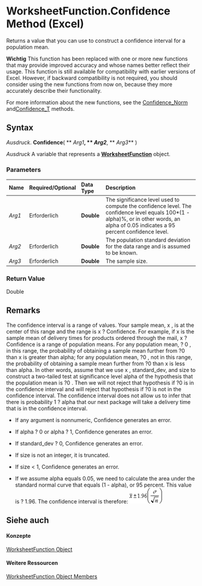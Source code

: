 
# WorksheetFunction.Confidence Method (Excel)

Returns a value that you can use to construct a confidence interval for a population mean.


 **Wichtig**  This function has been replaced with one or more new functions that may provide improved accuracy and whose names better reflect their usage. This function is still available for compatibility with earlier versions of Excel. However, if backward compatibility is not required, you should consider using the new functions from now on, because they more accurately describe their functionality.

For more information about the new functions, see the [Confidence_Norm](a4e212e8-04c3-05c1-027d-4cfe5ca92810.md) and[Confidence_T](b4e497b6-bf5a-5630-3092-d806012e0c97.md) methods.

## Syntax

 _Ausdruck_. **Confidence**( ** _Arg1_**, ** _Arg2_**, ** _Arg3_** )

 _Ausdruck_ A variable that represents a **[WorksheetFunction](7b1d5639-363d-632c-2cf0-2232562646b6.md)** object.


### Parameters



|**Name**|**Required/Optional**|**Data Type**|**Description**|
|:-----|:-----|:-----|:-----|
| _Arg1_|Erforderlich|**Double**|The significance level used to compute the confidence level. The confidence level equals 100*(1 - alpha)%, or in other words, an alpha of 0.05 indicates a 95 percent confidence level.|
| _Arg2_|Erforderlich|**Double**|The population standard deviation for the data range and is assumed to be known.|
| _Arg3_|Erforderlich|**Double**|The sample size.|

### Return Value

Double


## Remarks

The confidence interval is a range of values. Your sample mean, x , is at the center of this range and the range is x ? Confidence. For example, if x is the sample mean of delivery times for products ordered through the mail, x ? Confidence is a range of population means. For any population mean, ? 0 , in this range, the probability of obtaining a sample mean further from ?0 than x is greater than alpha; for any population mean, ?0 , not in this range, the probability of obtaining a sample mean further from ?0 than x is less than alpha. In other words, assume that we use x , standard_dev, and size to construct a two-tailed test at significance level alpha of the hypothesis that the population mean is ?0 . Then we will not reject that hypothesis if ?0 is in the confidence interval and will reject that hypothesis if ?0 is not in the confidence interval. The confidence interval does not allow us to infer that there is probability 1 ? alpha that our next package will take a delivery time that is in the confidence interval.


- If any argument is nonnumeric, Confidence generates an error.
    
- If alpha ? 0 or alpha ? 1, Confidence generates an error.
    
- If standard_dev ? 0, Confidence generates an error.
    
- If size is not an integer, it is truncated.
    
- If size < 1, Confidence generates an error.
    
- If we assume alpha equals 0.05, we need to calculate the area under the standard normal curve that equals (1 - alpha), or 95 percent. This value is ? 1.96. The confidence interval is therefore:
![](images/awfcnfd1_ZA06051124.gif)


    

## Siehe auch


#### Konzepte


[WorksheetFunction Object](7b1d5639-363d-632c-2cf0-2232562646b6.md)
#### Weitere Ressourcen


[WorksheetFunction Object Members](http://msdn.microsoft.com/library/6811ca87-4b53-0bff-88c9-30bf7497879a%28Office.15%29.aspx)
